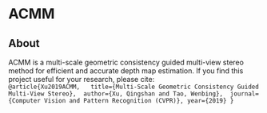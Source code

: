 # ACMM
## About
ACMM is a multi-scale geometric consistency guided multi-view stereo method for efficient and accurate depth map estimation. If you find this project useful for your research, please cite:  
`@article{Xu2019ACMM,  
  title={Multi-Scale Geometric Consistency Guided Multi-View Stereo}, 
  author={Xu, Qingshan and Tao, Wenbing}, 
  journal={Computer Vision and Pattern Recognition (CVPR)},
  year={2019}
}`
